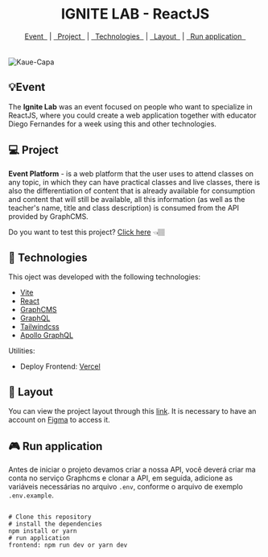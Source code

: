 <h1 align="center" >IGNITE LAB - ReactJS </h1>

<div align="center">
  <a href="https://github.com/kkkaue/Ignite-Lab#event">Event &nbsp</a> |
  <a href="https://github.com/kkkaue/Ignite-Lab#-project">&nbsp Project &nbsp</a> |
  <a href="https://github.com/kkkaue/Ignite-Lab#-technologies">&nbsp Technologies &nbsp</a> |
  <a href="https://github.com/kkkaue/Ignite-Lab#-layout">&nbsp Layout &nbsp</a> |
  <a href="https://github.com/kkkaue/Ignite-Lab#-run-application">&nbsp Run application &nbsp</a>
</div>
<br><br>

<img align="center" alt="Kaue-Capa" src="https://github.com/rodrigorgtic/event-platform/raw/main/.github/cover.png">

<h2>💡Event</h2>
<p>
  The <strong>Ignite Lab</strong> was an event focused on people who want to specialize in ReactJS, where you could create a web application together with educator Diego Fernandes for a week using this and other technologies.
</p>

<h2>💻 Project</h2>
<p>
  <strong>Event Platform</strong> - is a web platform that the user uses to attend classes on any topic, in which they can have practical classes and live classes, there is also the differentiation of content that is already available for consumption and content that will still be available, all this information (as well as the teacher's name, title and class description) is consumed from the API provided by GraphCMS.
</p>

<p>
  Do you want to test this project? <a href="https://ignite-lab-blond-eight.vercel.app/">Click here</a> 👈🏽
</p>


<h2>🚀 Technologies</h2>
<p>
  This oject was developed with the following technologies:
</p>
<ul>
  <li><a href="https://vitejs.dev/">Vite</a></li>
  <li><a href="https://pt-br.reactjs.org/">React</a></li>
  <li><a href="https://graphcms.com/">GraphCMS</a></li>
  <li><a href="https://graphql.org/">GraphQL</a></li>
  <li><a href="https://tailwindcss.com/">Tailwindcss</a></li>
  <li><a href="https://www.apollographql.com/">Apollo GraphQL</a></li>
</ul>
<p>
  Utilities:
</p>
<ul>
  <li>Deploy Frontend: <a href="https://vercel.com/">Vercel</a></li>
</ul>


<h2>🔖 Layout</h2>
<p>
  You can view the project layout through this <a href="https://www.figma.com/community/file/1120711251998877938">link</a>. It is necessary to have an account on <a    href="https://figma.com/">Figma</a> to access it.
</p>

<h2>🎮 Run application</h2>

Antes de iniciar o projeto devamos criar a nossa API, você deverá criar ma conta no serviço Graphcms e clonar a API, em seguida, adicione as variáveis necessárias no arquivo `.env`, conforme o arquivo de exemplo `.env.example`. 

```star

# Clone this repository
# install the dependencies
npm install or yarn
# run application
frontend: npm run dev or yarn dev

```

